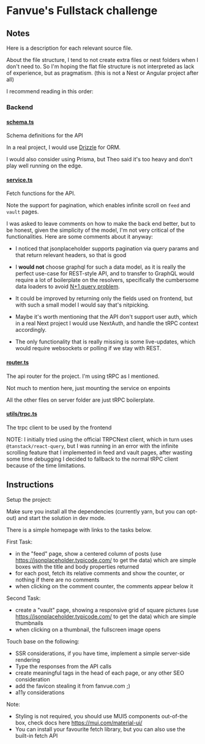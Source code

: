 # Fanvue's Fullstack challenge

## Notes

Here is a description for each relevant source file.

About the file structure, I tend to not create extra files or nest folders when I don't need to. So I'm hoping the flat file structure is not interpreted as lack of experience, but as pragmatism. (this is not a Nest or Angular project after all)

I recommend reading in this order:

### Backend

#### [schema.ts](./server/schema.ts)

Schema definitions for the API

In a real project, I would use [Drizzle](https://orm.drizzle.team/) for ORM.

I would also consider using Prisma, but Theo said it's too heavy and don't play well running on the edge.

#### [service.ts](./server/service.ts)

Fetch functions for the API.

Note the support for pagination, which enables infinite scroll on `feed` and `vault` pages.

I was asked to leave comments on how to make the back end better, but to be honest, given the simplicity of the model, I'm not very critical of the functionalities. Here are some comments about it anyway:

- I noticed that jsonplaceholder supports pagination via query params and that return relevant headers, so that is good

- I **would not** choose graphql for such a data model, as it is really the perfect use-case for REST-style API, and to transfer to GraphQL would require a lot of boilerplate on the resolvers, specifically the cumbersome data loaders to avoid [N+1 query problem](https://www.freecodecamp.org/news/n-plus-one-query-problem/).

- It could be improved by returning only the fields used on frontend, but with such a small model I would say that's nitpicking.

- Maybe it's worth mentioning that the API don't support user auth, which in a real Next project I would use NextAuth, and handle the tRPC context accordingly.

- The only functionality that is really missing is some live-updates, which would require websockets or polling if we stay with REST.


#### [router.ts](./server/router.ts)

The api router for the project. I'm using tRPC as I mentioned.

Not much to mention here, just mounting the service on enpoints

All the other files on server folder are just tRPC boilerplate.

#### [utils/trpc.ts](./utils/trpc.ts)

The trpc client to be used by the frontend

NOTE: I initially tried using the official TRPCNext client, which in turn uses `@tanstack/react-query`, but I was running in an error with the infinite scrolling feature that I implemented in feed and vault pages, after wasting some time debugging I decided to fallback to the normal tRPC client because of the time limitations.

## Instructions

Setup the project:

Make sure you install all the dependencies (currently yarn, but you can opt-out) and start the solution in dev mode.

There is a simple homepage with links to the tasks below.

First Task:

- in the "feed" page, show a centered column of posts (use https://jsonplaceholder.typicode.com/ to get the data) which are simple boxes with the title and body properties returned
- for each post, fetch its relative comments and show the counter, or nothing if there are no comments
- when clicking on the comment counter, the comments appear below it

Second Task:

- create a "vault" page, showing a responsive grid of square pictures (use https://jsonplaceholder.typicode.com/ to get the data) which are simple thumbnails
- when clicking on a thumbnail, the fullscreen image opens

Touch base on the following:

- SSR considerations, if you have time, implement a simple server-side rendering
- Type the responses from the API calls
- create meaningful tags in the head of each page, or any other SEO consideration
- add the favicon stealing it from fanvue.com ;)
- a11y considerations

Note:

- Styling is not required, you should use MUI5 components out-of-the box, check docs here https://mui.com/material-ui/
- You can install your favourite fetch library, but you can also use the built-in fetch API
